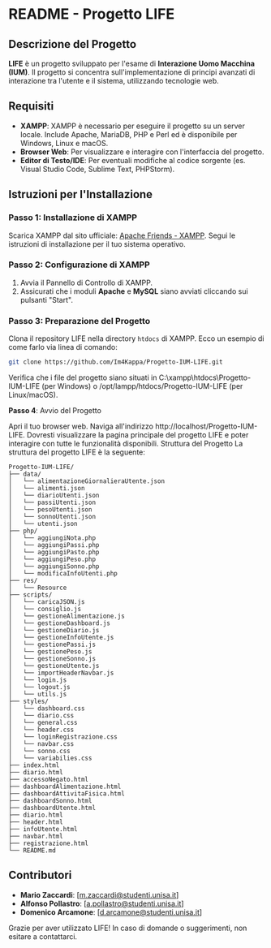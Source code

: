 # README - Progetto LIFE

## Descrizione del Progetto

**LIFE** è un progetto sviluppato per l'esame di **Interazione Uomo Macchina (IUM)**. Il progetto si concentra sull'implementazione di principi avanzati di interazione tra l'utente e il sistema, utilizzando tecnologie web.

## Requisiti

- **XAMPP**: XAMPP è necessario per eseguire il progetto su un server locale. Include Apache, MariaDB, PHP e Perl ed è disponibile per Windows, Linux e macOS.
- **Browser Web**: Per visualizzare e interagire con l'interfaccia del progetto.
- **Editor di Testo/IDE**: Per eventuali modifiche al codice sorgente (es. Visual Studio Code, Sublime Text, PHPStorm).

## Istruzioni per l'Installazione

### Passo 1: Installazione di XAMPP

Scarica XAMPP dal sito ufficiale: [Apache Friends - XAMPP](https://www.apachefriends.org/index.html).
Segui le istruzioni di installazione per il tuo sistema operativo.

### Passo 2: Configurazione di XAMPP

1. Avvia il Pannello di Controllo di XAMPP.
2. Assicurati che i moduli **Apache** e **MySQL** siano avviati cliccando sui pulsanti "Start".

### Passo 3: Preparazione del Progetto

Clona il repository LIFE nella directory `htdocs` di XAMPP. Ecco un esempio di come farlo via linea di comando:

```bash
git clone https://github.com/Im4Kappa/Progetto-IUM-LIFE.git
```

Verifica che i file del progetto siano situati in C:\xampp\htdocs\Progetto-IUM-LIFE (per Windows) o /opt/lampp/htdocs/Progetto-IUM-LIFE (per Linux/macOS).

**Passo 4**: Avvio del Progetto

Apri il tuo browser web.
Naviga all'indirizzo http://localhost/Progetto-IUM-LIFE.
Dovresti visualizzare la pagina principale del progetto LIFE e poter interagire con tutte le funzionalità disponibili.
Struttura del Progetto
La struttura del progetto LIFE è la seguente:
```
Progetto-IUM-LIFE/
├── data/
│   └── alimentazioneGiornalieraUtente.json
│   └── alimenti.json
│   └── diarioUtenti.json
│   └── passiUtenti.json
│   └── pesoUtenti.json
│   └── sonnoUtenti.json
│   └── utenti.json
├── php/
│   └── aggiungiNota.php
│   └── aggiungiPassi.php
│   └── aggiungiPasto.php
│   └── aggiungiPeso.php
│   └── aggiungiSonno.php
│   └── modificaInfoUtenti.php
├── res/
│   └── Resource
├── scripts/
│   └── caricaJSON.js
│   └── consiglio.js
│   └── gestioneAlimentazione.js
│   └── gestioneDashboard.js
│   └── gestioneDiario.js
│   └── gestioneInfoUtente.js
│   └── gestionePassi.js
│   └── gestionePeso.js
│   └── gestioneSonno.js
│   └── gestioneUtente.js
│   └── importHeaderNavbar.js
│   └── login.js
│   └── logout.js
│   └── utils.js
├── styles/
│   └── dashboard.css
│   └── diario.css
│   └── general.css
│   └── header.css
│   └── loginRegistrazione.css
│   └── navbar.css
│   └── sonno.css
│   └── variabilies.css
├── index.html
├── diario.html
├── accessoNegato.html
├── dashboardAlimentazione.html
├── dashboardAttivitaFisica.html
├── dashboardSonno.html
├── dashboardUtente.html
├── diario.html
├── header.html
├── infoUtente.html
├── navbar.html
├── registrazione.html
└── README.md
```
## Contributori
- **Mario Zaccardi**: [m.zaccardi@studenti.unisa.it]
- **Alfonso Pollastro**: [a.pollastro@studenti.unisa.it]
- **Domenico Arcamone**: [d.arcamone@studenti.unisa.it]


Grazie per aver utilizzato LIFE! In caso di domande o suggerimenti, non esitare a contattarci.
